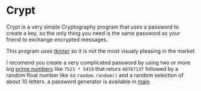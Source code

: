 # Crypt

Crypt is a very simple Cryptography program that uses a password to create a key, so the only thing you need is the same password as your friend to exchange encrypted messages.

This program uses [tkinter](https://docs.python.org/3/library/tkinter.html) so it is not the most visualy pleasing in the market 

I recomend you create a very complicated password by using two or more big [prime numbers](https://en.wikipedia.org/wiki/List_of_prime_numbers) like `7523 * 5419` that returs `40767137` followed by a random float number like so `random.random()` and a random selection of about 10 letters. a password generator is available in [main](https://github.com/guiloj/Crypt)
